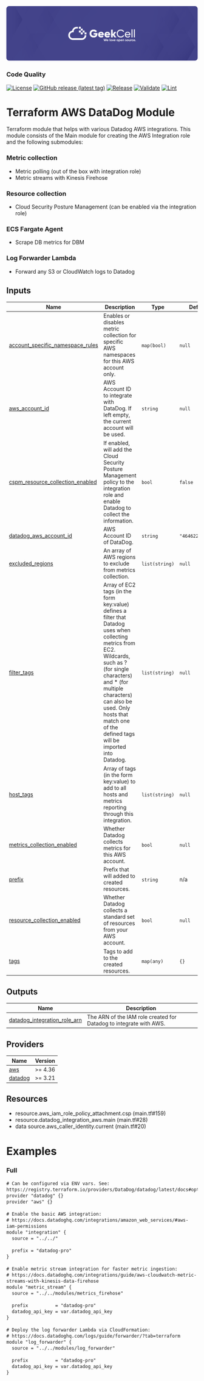 <!-- BEGIN_TF_DOCS -->
[![Geek Cell GmbH](https://raw.githubusercontent.com/geekcell/.github/main/geekcell-github-banner.png)](https://www.geekcell.io/)

### Code Quality
[![License](https://img.shields.io/github/license/geekcell/terraform-aws-datadog-integration)](https://github.com/geekcell/terraform-aws-datadog-integration/blob/master/LICENSE)
[![GitHub release (latest tag)](https://img.shields.io/github/v/release/geekcell/terraform-aws-datadog-integration?logo=github&sort=semver)](https://github.com/geekcell/terraform-aws-datadog-integration/releases)
[![Release](https://github.com/geekcell/terraform-aws-datadog-integration/actions/workflows/release.yaml/badge.svg)](https://github.com/geekcell/terraform-aws-datadog-integration/actions/workflows/release.yaml)
[![Validate](https://github.com/geekcell/terraform-aws-datadog-integration/actions/workflows/validate.yaml/badge.svg)](https://github.com/geekcell/terraform-aws-datadog-integration/actions/workflows/validate.yaml)
[![Lint](https://github.com/geekcell/terraform-aws-datadog-integration/actions/workflows/linter.yaml/badge.svg)](https://github.com/geekcell/terraform-aws-datadog-integration/actions/workflows/linter.yaml)

<!--
Comment in these badges if they apply to the repository.

### Security
[![Infrastructure Tests](https://www.bridgecrew.cloud/badges/github/geekcell/terraform-aws-datadog-integration/general)](https://www.bridgecrew.cloud/link/badge?vcs=github&fullRepo=geekcell%2Fterraform-aws-datadog-integration&benchmark=INFRASTRUCTURE+SECURITY)

#### Cloud
[![Infrastructure Tests](https://www.bridgecrew.cloud/badges/github/geekcell/terraform-aws-datadog-integration/cis_aws)](https://www.bridgecrew.cloud/link/badge?vcs=github&fullRepo=geekcell%2Fterraform-aws-datadog-integration&benchmark=CIS+AWS+V1.2)
[![Infrastructure Tests](https://www.bridgecrew.cloud/badges/github/geekcell/terraform-aws-datadog-integration/cis_aws_13)](https://www.bridgecrew.cloud/link/badge?vcs=github&fullRepo=geekcell%2Fterraform-aws-datadog-integration&benchmark=CIS+AWS+V1.3)
[![Infrastructure Tests](https://www.bridgecrew.cloud/badges/github/geekcell/terraform-aws-datadog-integration/cis_azure)](https://www.bridgecrew.cloud/link/badge?vcs=github&fullRepo=geekcell%2Fterraform-aws-datadog-integration&benchmark=CIS+AZURE+V1.1)
[![Infrastructure Tests](https://www.bridgecrew.cloud/badges/github/geekcell/terraform-aws-datadog-integration/cis_azure_13)](https://www.bridgecrew.cloud/link/badge?vcs=github&fullRepo=geekcell%2Fterraform-aws-datadog-integration&benchmark=CIS+AZURE+V1.3)
[![Infrastructure Tests](https://www.bridgecrew.cloud/badges/github/geekcell/terraform-aws-datadog-integration/cis_gcp)](https://www.bridgecrew.cloud/link/badge?vcs=github&fullRepo=geekcell%2Fterraform-aws-datadog-integration&benchmark=CIS+GCP+V1.1)

##### Container
[![Infrastructure Tests](https://www.bridgecrew.cloud/badges/github/geekcell/terraform-aws-datadog-integration/cis_kubernetes_16)](https://www.bridgecrew.cloud/link/badge?vcs=github&fullRepo=geekcell%2Fterraform-aws-datadog-integration&benchmark=CIS+KUBERNETES+V1.6)
[![Infrastructure Tests](https://www.bridgecrew.cloud/badges/github/geekcell/terraform-aws-datadog-integration/cis_eks_11)](https://www.bridgecrew.cloud/link/badge?vcs=github&fullRepo=geekcell%2Fterraform-aws-datadog-integration&benchmark=CIS+EKS+V1.1)
[![Infrastructure Tests](https://www.bridgecrew.cloud/badges/github/geekcell/terraform-aws-datadog-integration/cis_gke_11)](https://www.bridgecrew.cloud/link/badge?vcs=github&fullRepo=geekcell%2Fterraform-aws-datadog-integration&benchmark=CIS+GKE+V1.1)
[![Infrastructure Tests](https://www.bridgecrew.cloud/badges/github/geekcell/terraform-aws-datadog-integration/cis_kubernetes)](https://www.bridgecrew.cloud/link/badge?vcs=github&fullRepo=geekcell%2Fterraform-aws-datadog-integration&benchmark=CIS+KUBERNETES+V1.5)

#### Data protection
[![Infrastructure Tests](https://www.bridgecrew.cloud/badges/github/geekcell/terraform-aws-datadog-integration/soc2)](https://www.bridgecrew.cloud/link/badge?vcs=github&fullRepo=geekcell%2Fterraform-aws-datadog-integration&benchmark=SOC2)
[![Infrastructure Tests](https://www.bridgecrew.cloud/badges/github/geekcell/terraform-aws-datadog-integration/pci)](https://www.bridgecrew.cloud/link/badge?vcs=github&fullRepo=geekcell%2Fterraform-aws-datadog-integration&benchmark=PCI-DSS+V3.2)
[![Infrastructure Tests](https://www.bridgecrew.cloud/badges/github/geekcell/terraform-aws-datadog-integration/pci_dss_v321)](https://www.bridgecrew.cloud/link/badge?vcs=github&fullRepo=geekcell%2Fterraform-aws-datadog-integration&benchmark=PCI-DSS+V3.2.1)
[![Infrastructure Tests](https://www.bridgecrew.cloud/badges/github/geekcell/terraform-aws-datadog-integration/iso)](https://www.bridgecrew.cloud/link/badge?vcs=github&fullRepo=geekcell%2Fterraform-aws-datadog-integration&benchmark=ISO27001)
[![Infrastructure Tests](https://www.bridgecrew.cloud/badges/github/geekcell/terraform-aws-datadog-integration/nist)](https://www.bridgecrew.cloud/link/badge?vcs=github&fullRepo=geekcell%2Fterraform-aws-datadog-integration&benchmark=NIST-800-53)
[![Infrastructure Tests](https://www.bridgecrew.cloud/badges/github/geekcell/terraform-aws-datadog-integration/hipaa)](https://www.bridgecrew.cloud/link/badge?vcs=github&fullRepo=geekcell%2Fterraform-aws-datadog-integration&benchmark=HIPAA)
[![Infrastructure Tests](https://www.bridgecrew.cloud/badges/github/geekcell/terraform-aws-datadog-integration/fedramp_moderate)](https://www.bridgecrew.cloud/link/badge?vcs=github&fullRepo=geekcell%2Fterraform-aws-datadog-integration&benchmark=FEDRAMP+%28MODERATE%29)

-->

# Terraform AWS DataDog Module

Terraform module that helps with various Datadog AWS integrations. This module consists of the Main module
for creating the AWS Integration role and the following submodules:

### Metric collection
* Metric polling (out of the box with integration role)
* Metric streams with Kinesis Firehose

### Resource collection
* Cloud Security Posture Management (can be enabled via the integration role)

### ECS Fargate Agent
* Scrape DB metrics for DBM

### Log Forwarder Lambda
* Forward any S3 or CloudWatch logs to Datadog

## Inputs

| Name | Description | Type | Default | Required |
|------|-------------|------|---------|:--------:|
| <a name="input_account_specific_namespace_rules"></a> [account\_specific\_namespace\_rules](#input\_account\_specific\_namespace\_rules) | Enables or disables metric collection for specific AWS namespaces for this AWS account only. | `map(bool)` | `null` | no |
| <a name="input_aws_account_id"></a> [aws\_account\_id](#input\_aws\_account\_id) | AWS Account ID to integrate with DataDog. If left empty, the current account will be used. | `string` | `null` | no |
| <a name="input_cspm_resource_collection_enabled"></a> [cspm\_resource\_collection\_enabled](#input\_cspm\_resource\_collection\_enabled) | If enabled, will add the Cloud Security Posture Management policy to the integration role and enable Datadog to collect the information. | `bool` | `false` | no |
| <a name="input_datadog_aws_account_id"></a> [datadog\_aws\_account\_id](#input\_datadog\_aws\_account\_id) | AWS Account ID of DataDog. | `string` | `"464622532012"` | no |
| <a name="input_excluded_regions"></a> [excluded\_regions](#input\_excluded\_regions) | An array of AWS regions to exclude from metrics collection. | `list(string)` | `null` | no |
| <a name="input_filter_tags"></a> [filter\_tags](#input\_filter\_tags) | Array of EC2 tags (in the form key:value) defines a filter that Datadog uses when collecting metrics from EC2. Wildcards, such as ? (for single characters) and * (for multiple characters) can also be used. Only hosts that match one of the defined tags will be imported into Datadog. | `list(string)` | `null` | no |
| <a name="input_host_tags"></a> [host\_tags](#input\_host\_tags) | Array of tags (in the form key:value) to add to all hosts and metrics reporting through this integration. | `list(string)` | `null` | no |
| <a name="input_metrics_collection_enabled"></a> [metrics\_collection\_enabled](#input\_metrics\_collection\_enabled) | Whether Datadog collects metrics for this AWS account. | `bool` | `null` | no |
| <a name="input_prefix"></a> [prefix](#input\_prefix) | Prefix that will added to created resources. | `string` | n/a | yes |
| <a name="input_resource_collection_enabled"></a> [resource\_collection\_enabled](#input\_resource\_collection\_enabled) | Whether Datadog collects a standard set of resources from your AWS account. | `bool` | `null` | no |
| <a name="input_tags"></a> [tags](#input\_tags) | Tags to add to the created resources. | `map(any)` | `{}` | no |

## Outputs

| Name | Description |
|------|-------------|
| <a name="output_datadog_integration_role_arn"></a> [datadog\_integration\_role\_arn](#output\_datadog\_integration\_role\_arn) | The ARN of the IAM role created for Datadog to integrate with AWS. |

## Providers

| Name | Version |
|------|---------|
| <a name="provider_aws"></a> [aws](#provider\_aws) | >= 4.36 |
| <a name="provider_datadog"></a> [datadog](#provider\_datadog) | >= 3.21 |

## Resources

- resource.aws_iam_role_policy_attachment.csp (main.tf#159)
- resource.datadog_integration_aws.main (main.tf#28)
- data source.aws_caller_identity.current (main.tf#20)

# Examples
### Full
```hcl
# Can be configured via ENV vars. See: https://registry.terraform.io/providers/DataDog/datadog/latest/docs#optional
provider "datadog" {}
provider "aws" {}

# Enable the basic AWS integration:
# https://docs.datadoghq.com/integrations/amazon_web_services/#aws-iam-permissions
module "integration" {
  source = "../../"

  prefix = "datadog-pro"
}

# Enable metric stream integration for faster metric ingestion:
# https://docs.datadoghq.com/integrations/guide/aws-cloudwatch-metric-streams-with-kinesis-data-firehose
module "metric_stream" {
  source = "../../modules/metrics_firehose"

  prefix          = "datadog-pro"
  datadog_api_key = var.datadog_api_key
}

# Deploy the log forwarder Lambda via CloudFormation:
# https://docs.datadoghq.com/logs/guide/forwarder/?tab=terraform
module "log_forwarder" {
  source = "../../modules/log_forwarder"

  prefix          = "datadog-pro"
  datadog_api_key = var.datadog_api_key
}
```
<!-- END_TF_DOCS -->

